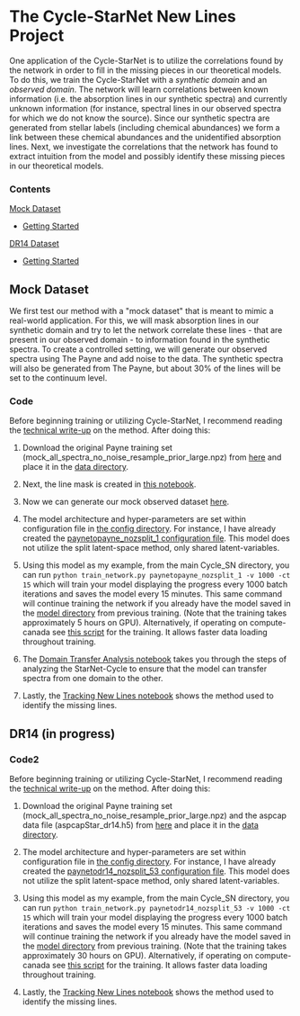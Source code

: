 # The Cycle-StarNet New Lines Project

One application of the Cycle-StarNet is to utilize the correlations found by the network in order to fill in the missing pieces in our theoretical models. To do this, we train the Cycle-StarNet with a _synthetic domain_ and an _observed domain_. The network will learn correlations between known information (i.e. the absorption lines in our synthetic spectra) and currently unknown information (for instance, spectral lines in our observed spectra for which we do not know the source). Since our synthetic spectra are generated from stellar labels (including chemical abundances) we form a link between these chemical abundances and the unidentified absorption lines. Next, we investigate the correlations that the network has found to extract intuition from the model and possibly identify these missing pieces in our theoretical models.

### Contents

[Mock Dataset](#mock-dataset)

   - [Getting Started](#code)
   
[DR14 Dataset](#dr14-(in-progress))

   - [Getting Started](#code2)
   

## Mock Dataset

We first test our method with a "mock dataset" that is meant to mimic a real-world application. For this, we will mask absorption lines in our synthetic domain and try to let the network correlate these lines - that are present in our observed domain - to information found in the synthetic spectra. To create a controlled setting, we will generate our observed spectra using The Payne and add noise to the data. The synthetic spectra will also be generated from The Payne, but about 30% of the lines will be set to the continuum level.

### Code

Before beginning training or utilizing Cycle-StarNet, I recommend reading the [technical write-up](../docs/README.md) on the method. After doing this:
  
  1. Download the original Payne training set (mock_all_spectra_no_noise_resample_prior_large.npz) from [here](https://www.canfar.net/storage/list/starnet/public/new_lines_project) and place it in the [data directory](../data/).
  
  2. Next, the line mask is created in [this notebook](./Create_Line_Mask.ipynb).
  
  3. Now we can generate our mock observed dataset [here](./Generate_Observed_Payne_Domain.ipynb).
  
  4. The model architecture and hyper-parameters are set within configuration file in [the config directory](../configs). For instance, I have already created the [paynetopayne_nozsplit_1 configuration file](../configs/paynetopayne_nozsplit_1.ini). This model does not utilize the split latent-space method, only shared latent-variables.
  
  5. Using this model as my example, from the main Cycle_SN directory, you can run `python train_network.py paynetopayne_nozsplit_1 -v 1000 -ct 15` which will train your model displaying the progress every 1000 batch iterations and saves the model every 15 minutes. This same command will continue training the network if you already have the model saved in the [model directory](../models) from previous training. (Note that the training takes approximately 5 hours on GPU). Alternatively, if operating on compute-canada see [this script](../scripts/paynetopayne_nozsplit_1.sh) for the training. It allows faster data loading throughout training.
  
  6. The [Domain Transfer Analysis notebook](./Domain_Transfer_paynetopayne_nozsplit.ipynb) takes you through the steps of analyzing the StarNet-Cycle to ensure that the model can transfer spectra from one domain to the other.
  
  7. Lastly, the [Tracking New Lines notebook](./Track_Lines_paynetopayne_nozsplit.ipynb) shows the method used to identify the missing lines.

## DR14 (in progress)

### Code2

Before beginning training or utilizing Cycle-StarNet, I recommend reading the [technical write-up](../docs/README.md) on the method. After doing this:
  
  1. Download the original Payne training set (mock_all_spectra_no_noise_resample_prior_large.npz) and the aspcap data file (aspcapStar_dr14.h5) from [here](https://www.canfar.net/storage/list/starnet/public/new_lines_project) and place it in the [data directory](../data/).
  
  2. The model architecture and hyper-parameters are set within configuration file in [the config directory](../configs). For instance, I have already created the [paynetodr14_nozsplit_53 configuration file](../configs/paynetodr14_nozsplit_53.ini). This model does not utilize the split latent-space method, only shared latent-variables.
  
  3. Using this model as my example, from the main Cycle_SN directory, you can run `python train_network.py paynetodr14_nozsplit_53 -v 1000 -ct 15` which will train your model displaying the progress every 1000 batch iterations and saves the model every 15 minutes. This same command will continue training the network if you already have the model saved in the [model directory](../models) from previous training. (Note that the training takes approximately 30 hours on GPU). Alternatively, if operating on compute-canada see [this script](../scripts/paynetodr14_nozsplit_53.sh) for the training. It allows faster data loading throughout training.
  
  4. Lastly, the [Tracking New Lines notebook](./Analyze_dr14.ipynb) shows the method used to identify the missing lines.
